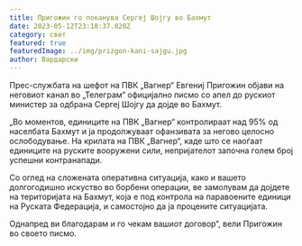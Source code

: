 ```yaml
---
title: Пригожин го поканува Сергеј Шојгу во Бахмут
date: 2023-05-12T23:18:37.820Z
category: свет
featured: true
featuredImage: ../img/prizgon-kani-sajgu.jpg
author: Вардарски
---
```

Прес-службата на шефот на ПВК „Вагнер“ Евгениј Пригожин објави на неговиот канал во „Телеграм“ официјално писмо со апел до рускиот министер за одбрана Сергеј Шојгу да дојде во Бахмут.

„Во моментов, единиците на ПВК „Вагнер“ контролираат над 95% од населбата Бахмут и ја продолжуваат офанзивата за негово целосно ослободување. На крилата на ПВК „Вагнер“, каде што се наоѓаат единиците на руските вооружени сили, непријателот започна голем број успешни контранапади.

Со оглед на сложената оперативна ситуација, како и вашето долгогодишно искуство во борбени операции, ве замолувам да дојдете на територијата на Бахмут, која е под контрола на паравоените единици на Руската Федерација, и самостојно да ја процените ситуацијата.

Однапред ви благодарам и го чекам вашиот договор“, вели Пригожин во своето писмо.